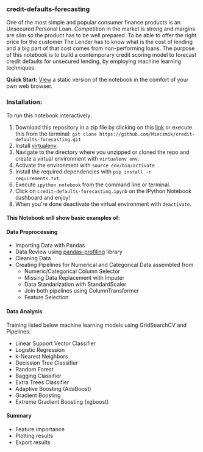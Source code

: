 ### credit-defaults-forecasting
One of the most simple and popular consumer finance products is an Unsecured Personal Loan. Competition in the market is strong and margins are slim so the product has to be well prepared. To be able to offer the right price for the customer The Lender has to know what is the cost of lending and a big part of that cost comes from non-performing loans. The purpose of this notebook is to build a contemporary credit scoring model to forecast credit defaults for unsecured lending, by employing machine learning techniques.

**Quick Start:** [View](https://htmlpreview.github.io/?https://github.com/Mieczmik/credit-defaults-forecasting/blob/main/credit-defaults-forecasting.html) a static version of the notebook in the comfort of your own web browser.

### Installation:

To run this notebook interactively:

1. Download this repository in a zip file by clicking on this [link](https://github.com/Mieczmik/credit-defaults-forecasting/archive/master.zip) or execute this from the terminal:
`git clone https://github.com/Mieczmik/credit-defaults-forecasting.git`
2. Install [virtualenv](http://virtualenv.readthedocs.org/en/latest/installation.html).
3. Navigate to the directory where you unzipped or cloned the repo and create a virtual environment with `virtualenv env`.
4. Activate the environment with `source env/bin/activate`
5. Install the required dependencies with `pip install -r requirements.txt`.
6. Execute `ipython notebook` from the command line or terminal.
7. Click on `credit-defaults-forecasting.ipynb` on the IPython Notebook dashboard and enjoy!
8. When you're done deactivate the virtual environment with `deactivate`.

#### This Notebook will show basic examples of:
#### Data Preprocessing
* Importing Data with Pandas
* Data Review using [pandas-profiling](https://pandas-profiling.ydata.ai/docs/master/index.html) library
* Cleaning Data
* Creating Pipelines for Numerical and Categorical Data assembled from
  + Numeric/Categorical Column Selector
  + Missing Data Replacement with Imputer
  + Data Standarization with StandardScaler
  + Join both pipelines using ColumnTransformer
  + Feature Selection
#### Data Analysis
Training listed below machine learning models using GridSearchCV and Pipelines:
  + Linear Support Vector Classifier
  + Logistic Regression
  + k-Nearest Neighbors
  + Decission Tree Classifier
  + Random Forest
  + Bagging Classifier
  + Extra Trees Classifier
  + Adaptive Boosting (AdaBoost)
  + Gradient Boosting
  + Extreme Gradient Boosting (xgboost)
#### Summary
* Feature importance
* Plotting results
* Export results

